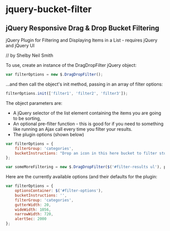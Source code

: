 # jquery-bucket-filter
## jQuery Responsive Drag &amp; Drop Bucket Filtering

jQuery Plugin for Filtering and Displaying Items in a List - requires jQuery and jQuery UI

// by Shelby Neil Smith


To use, create an instance of the DragDropFilter jQuery object:
``` js
var filterOptions = new $.DragDropFilter();
```
...and then call the object's init method, passing in an array of filter options:
``` js
filterOptions.init(['filter1', 'filter2', 'filter3']);
```
The object parameters are:
* A jQuery selector of the list element containing the items you are going to be sorting, 
* An optional pre-filter function - this is good for if you need to something like running an Ajax call every time you filter your results.
* The plugin options (shown below)
``` js
var filterOptions = {
	filterGroup: 'categories',
	bucketInstructions: "Drop an icon in this here bucket to filter stuff!",
};

var someMoreFiltering = new $.DragDropFilter($('#filter-results ul'), preFilterFunction, filterOptions);
```

Here are the currently available options (and their defaults for the plugin:
``` js
var filterOptions = {
	optionsContainer: $('#filter-options'),		
	bucketInstructions: '',
	filterGroup: 'categories',
	gutterWidth: 20,
	wideWidth: 1056,
	narrowWidth: 720,
	alertSec: 2000
};
```
